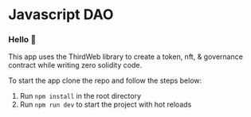 # Javascript DAO

### **Hello 👋**
This app uses the ThirdWeb library to create a token, nft, & governance contract while writing zero solidity code.

To start the app clone the repo and follow the steps below:

1. Run `npm install` in the root directory
2. Run `npm run dev` to start the project with hot reloads